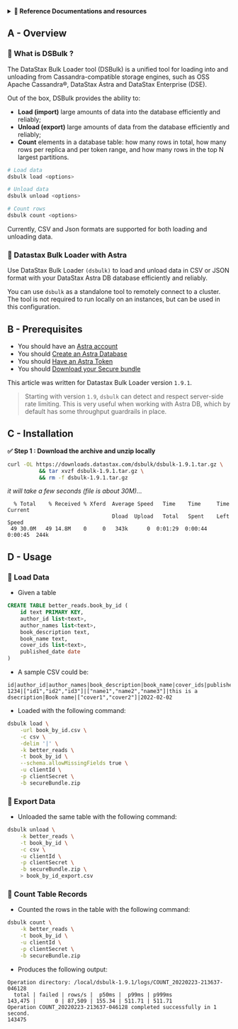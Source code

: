 <details>
<summary><b> 📖 Reference Documentations and resources</b></summary>
<ol>
<li><a href="https://docs.datastax.com/en/dsbulk/doc/"><b>📖  DSBulks Docs</b> - Reference documentation</a>
<li><a href="https://docs.datastax.com/en/astra/docs/loading-and-unloading-data-with-datastax-bulk-loader.html"><b>📖  Datastax Docs</b> - Reference Documentation</a>
</ol>
</details>

## A - Overview

### 📘 What is DSBulk ?

The DataStax Bulk Loader tool (DSBulk) is a unified tool for loading into and unloading from Cassandra-compatible storage engines, such as OSS Apache Cassandra®, DataStax Astra and DataStax Enterprise (DSE).

Out of the box, DSBulk provides the ability to:

- **Load (import)** large amounts of data into the database efficiently and reliably;
- **Unload (export)** large amounts of data from the database efficiently and reliably;
- **Count** elements in a database table: how many rows in total, how many rows per replica and per token range, and how many rows in the top N largest partitions.

```bash
# Load data
dsbulk load <options>

# Unload data
dsbulk unload <options>

# Count rows
dsbulk count <options>
```

Currently, CSV and Json formats are supported for both loading and unloading data.

### 📘 Datastax Bulk Loader with Astra

Use DataStax Bulk Loader `(dsbulk)` to load and unload data in CSV or JSON format with your DataStax Astra DB database efficiently and reliably.

You can use `dsbulk` as a standalone tool to remotely connect to a cluster. The tool is not required to run locally on an instances, but can be used in this configuration.

## B - Prerequisites

- You should have an [Astra account](http://astra.datastax.com/)
- You should [Create an Astra Database](/docs/pages/astra/create-instance/)
- You should [Have an Astra Token](/docs/pages/astra/create-token/)
- You should [Download your Secure bundle](/docs/pages/astra/download-scb/)

This article was written for Datastax Bulk Loader version `1.9.1`.

> Starting with version `1.9`, `dsbulk` can detect and respect server-side rate limiting.
> This is very useful when working with Astra DB, which by default has some throughput guardrails in place.

## C - Installation

**✅ Step 1 : Download the archive and unzip locally**

```bash
curl -OL https://downloads.datastax.com/dsbulk/dsbulk-1.9.1.tar.gz \
          && tar xvzf dsbulk-1.9.1.tar.gz \
          && rm -f dsbulk-1.9.1.tar.gz
```

_it will take a few seconds (file is about 30M)..._

```
  % Total    % Received % Xferd  Average Speed   Time    Time     Time  Current
                                 Dload  Upload   Total   Spent    Left  Speed
 49 30.0M   49 14.8M    0     0   343k      0  0:01:29  0:00:44  0:00:45  244k
```

## D - Usage

### 📘 Load Data

- Given a table

```sql
CREATE TABLE better_reads.book_by_id (
    id text PRIMARY KEY,
    author_id list<text>,
    author_names list<text>,
    book_description text,
    book_name text,
    cover_ids list<text>,
    published_date date
)
```

- A sample CSV could be:

```csv
id|author_id|author_names|book_description|book_name|cover_ids|published_date
1234|["id1","id2","id3"]|["name1","name2","name3"]|this is a dsecription|Book name|["cover1","cover2"]|2022-02-02
```

- Loaded with the following command:

```bash
dsbulk load \
    -url book_by_id.csv \
    -c csv \
    -delim '|' \
    -k better_reads \
    -t book_by_id \
    --schema.allowMissingFields true \
    -u clientId \
    -p clientSecret \
    -b secureBundle.zip
```

### 📘 Export Data

- Unloaded the same table with the following command:

```bash
dsbulk unload \
    -k better_reads \
    -t book_by_id \
    -c csv \
    -u clientId \
    -p clientSecret \
    -b secureBundle.zip \
    > book_by_id_export.csv
```

### 📘 Count Table Records

- Counted the rows in the table with the following command:

```bash
dsbulk count \
    -k better_reads \
    -t book_by_id \
    -u clientId \
    -p clientSecret \
    -b secureBundle.zip
```

- Produces the following output:

```
Operation directory: /local/dsbulk-1.9.1/logs/COUNT_20220223-213637-046128
  total | failed | rows/s |  p50ms |  p99ms | p999ms
143,475 |      0 | 87,509 | 155.34 | 511.71 | 511.71
Operation COUNT_20220223-213637-046128 completed successfully in 1 second.
143475
```
